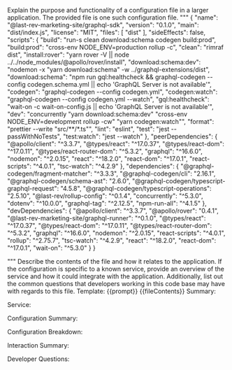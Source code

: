 Explain the purpose and functionality of a configuration file in a larger application.
The provided file is one such configuration file.
"""
{
  "name": "@last-rev-marketing-site/graphql-sdk",
  "version": "0.1.0",
  "main": "dist/index.js",
  "license": "MIT",
  "files": [
    "dist"
  ],
  "sideEffects": false,
  "scripts": {
    "build": "run-s clean download:schema codegen build:prod",
    "build:prod": "cross-env NODE_ENV=production rollup -c",
    "clean": "rimraf dist",
    "install:rover": "yarn rover -V || node ../../node_modules/@apollo/rover/install",
    "download:schema:dev": "nodemon -x \"yarn download:schema\" -w ../graphql-extensions/dist",
    "download:schema": "npm run gql:healthcheck && graphql-codegen --config codegen.schema.yml || echo 'GraphQL Server is not available'",
    "codegen": "graphql-codegen --config codegen.yml",
    "codegen:watch": "graphql-codegen --config codegen.yml --watch",
    "gql:healthcheck": "wait-on -c wait-on-config.js || echo 'GraphQL Server is not available'",
    "dev": "concurrently \"yarn download:schema:dev\" \"cross-env NODE_ENV=development rollup -cw\" \"yarn codegen:watch\"",
    "format": "prettier --write \"src/**/*.ts\"",
    "lint": "eslint",
    "test": "jest --passWithNoTests",
    "test:watch": "jest --watch"
  },
  "peerDependencies": {
    "@apollo/client": "^3.3.7",
    "@types/react": "^17.0.37",
    "@types/react-dom": "^17.0.11",
    "@types/react-router-dom": "^5.3.2",
    "graphql": "^16.6.0",
    "nodemon": "^2.0.15",
    "react": "^18.2.0",
    "react-dom": "^17.0.1",
    "react-scripts": "^4.0.1",
    "tsc-watch": "^4.2.9"
  },
  "dependencies": {
    "@graphql-codegen/fragment-matcher": "^3.3.3",
    "@graphql-codegen/cli": "2.16.1",
    "@graphql-codegen/schema-ast": "2.6.0",
    "@graphql-codegen/typescript-graphql-request": "4.5.8",
    "@graphql-codegen/typescript-operations": "2.5.10",
    "@last-rev/rollup-config": "^0.1.4",
    "concurrently": "^5.3.0",
    "dotenv": "^10.0.0",
    "graphql-tag": "^2.12.5",
    "npm-run-all": "^4.1.5"
  },
  "devDependencies": {
    "@apollo/client": "^3.3.7",
    "@apollo/rover": "0.4.1",
    "@last-rev-marketing-site/graphql-runner": "^0.1.0",
    "@types/react": "^17.0.37",
    "@types/react-dom": "^17.0.11",
    "@types/react-router-dom": "^5.3.2",
    "graphql": "^16.6.0",
    "nodemon": "^2.0.15",
    "react-scripts": "^4.0.1",
    "rollup": "^2.75.7",
    "tsc-watch": "^4.2.9",
    "react": "^18.2.0",
    "react-dom": "^17.0.1",
    "wait-on": "^5.3.0"
  }
}

"""
Describe the contents of the file and how it relates to the application.
If the configuration is specific to a known service, provide an overview of the service and how it could integrate with the application.
Additionally, list out the common questions that developers working in this code base may have with regards to this file.
Template:
{{prompt}}
{{fileContents}}
Summary:
<brief overview of the file and all its major components>

Service:
<describe the service that this configuration file is for>

Configuration Summary:
<describe how this config is setup relative to the default settings>

Configuration Breakdown:
<list out each config paramter and its potentail effect on the application>

Interaction Summary:
<a summary of how the configration could interact with the rest of the application>

Developer Questions:
<a list of questions Developers working with this component may have the following questions when debugging or changing this file>